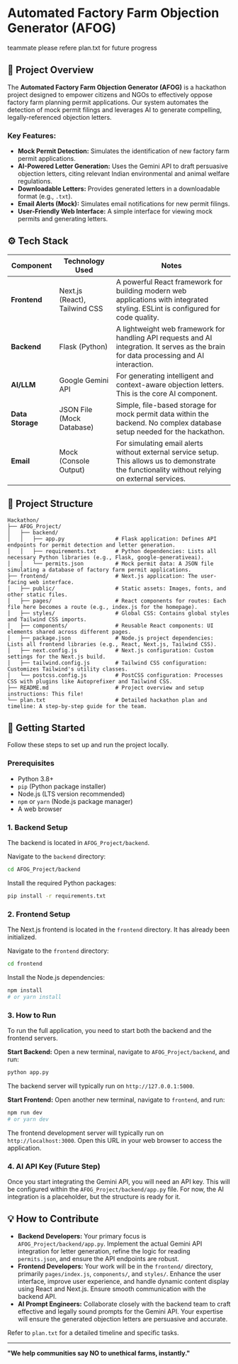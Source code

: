 # Automated Factory Farm Objection Generator (AFOG)

teammate please refere plan.txt for future progress

## 🚀 Project Overview

The **Automated Factory Farm Objection Generator (AFOG)** is a hackathon project designed to empower citizens and NGOs to effectively oppose factory farm planning permit applications. Our system automates the detection of mock permit filings and leverages AI to generate compelling, legally-referenced objection letters.

### Key Features:
*   **Mock Permit Detection:** Simulates the identification of new factory farm permit applications.
*   **AI-Powered Letter Generation:** Uses the Gemini API to draft persuasive objection letters, citing relevant Indian environmental and animal welfare regulations.
*   **Downloadable Letters:** Provides generated letters in a downloadable format (e.g., `.txt`).
*   **Email Alerts (Mock):** Simulates email notifications for new permit filings.
*   **User-Friendly Web Interface:** A simple interface for viewing mock permits and generating letters.

## ⚙️ Tech Stack

| Component     | Technology Used               | Notes                                                              |
|---------------|-------------------------------|--------------------------------------------------------------------|
| **Frontend**  | Next.js (React), Tailwind CSS | A powerful React framework for building modern web applications with integrated styling. ESLint is configured for code quality. |
| **Backend**   | Flask (Python)                | A lightweight web framework for handling API requests and AI integration. It serves as the brain for data processing and AI interaction. |
| **AI/LLM**    | Google Gemini API             | For generating intelligent and context-aware objection letters. This is the core AI component. |
| **Data Storage**| JSON File (Mock Database)     | Simple, file-based storage for mock permit data within the backend. No complex database setup needed for the hackathon. |
| **Email**     | Mock (Console Output)         | For simulating email alerts without external service setup. This allows us to demonstrate the functionality without relying on external services. |

## 📂 Project Structure

```
Hackathon/
├── AFOG_Project/
│   ├── backend/
│   │   ├── app.py                # Flask application: Defines API endpoints for permit detection and letter generation.
│   │   ├── requirements.txt      # Python dependencies: Lists all necessary Python libraries (e.g., Flask, google-generativeai).
│   │   └── permits.json          # Mock permit data: A JSON file simulating a database of factory farm permit applications.
├── frontend/                     # Next.js application: The user-facing web interface.
│   ├── public/                   # Static assets: Images, fonts, and other static files.
│   ├── pages/                    # React components for routes: Each file here becomes a route (e.g., index.js for the homepage).
│   ├── styles/                   # Global CSS: Contains global styles and Tailwind CSS imports.
│   ├── components/               # Reusable React components: UI elements shared across different pages.
│   ├── package.json              # Node.js project dependencies: Lists all frontend libraries (e.g., React, Next.js, Tailwind CSS).
│   ├── next.config.js            # Next.js configuration: Custom settings for the Next.js build.
│   ├── tailwind.config.js        # Tailwind CSS configuration: Customizes Tailwind's utility classes.
│   └── postcss.config.js         # PostCSS configuration: Processes CSS with plugins like Autoprefixer and Tailwind CSS.
├── README.md                     # Project overview and setup instructions: This file!
└── plan.txt                      # Detailed hackathon plan and timeline: A step-by-step guide for the team.
```

## 🚀 Getting Started

Follow these steps to set up and run the project locally.

### Prerequisites

*   Python 3.8+
*   `pip` (Python package installer)
*   Node.js (LTS version recommended)
*   `npm` or `yarn` (Node.js package manager)
*   A web browser

### 1. Backend Setup

The backend is located in `AFOG_Project/backend`.

Navigate to the `backend` directory:
```bash
cd AFOG_Project/backend
```

Install the required Python packages:
```bash
pip install -r requirements.txt
```

### 2. Frontend Setup

The Next.js frontend is located in the `frontend` directory. It has already been initialized.

Navigate to the `frontend` directory:
```bash
cd frontend
```

Install the Node.js dependencies:
```bash
npm install
# or yarn install
```

### 3. How to Run

To run the full application, you need to start both the backend and the frontend servers.

**Start Backend:**
Open a new terminal, navigate to `AFOG_Project/backend`, and run:
```bash
python app.py
```
The backend server will typically run on `http://127.0.0.1:5000`.

**Start Frontend:**
Open another new terminal, navigate to `frontend`, and run:
```bash
npm run dev
# or yarn dev
```
The frontend development server will typically run on `http://localhost:3000`. Open this URL in your web browser to access the application.

### 4. AI API Key (Future Step)

Once you start integrating the Gemini API, you will need an API key. This will be configured within the `AFOG_Project/backend/app.py` file. For now, the AI integration is a placeholder, but the structure is ready for it.

## 💡 How to Contribute

*   **Backend Developers:** Your primary focus is `AFOG_Project/backend/app.py`. Implement the actual Gemini API integration for letter generation, refine the logic for reading `permits.json`, and ensure the API endpoints are robust.
*   **Frontend Developers:** Your work will be in the `frontend/` directory, primarily `pages/index.js`, `components/`, and `styles/`. Enhance the user interface, improve user experience, and handle dynamic content display using React and Next.js. Ensure smooth communication with the backend API.
*   **AI Prompt Engineers:** Collaborate closely with the backend team to craft effective and legally sound prompts for the Gemini API. Your expertise will ensure the generated objection letters are persuasive and accurate.

Refer to `plan.txt` for a detailed timeline and specific tasks.

---

**"We help communities say NO to unethical farms, instantly."**
